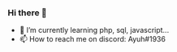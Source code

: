 ### Hi there 👋

<!--
**Ayuinori/Ayuinori** is a ✨ _special_ ✨ repository because its `README.md` (this file) appears on your GitHub profile.

Here are some ideas to get you started: -->

- 🌱 I’m currently learning php, sql, javascript... 
- 📫 How to reach me on discord: Ayuh#1936


